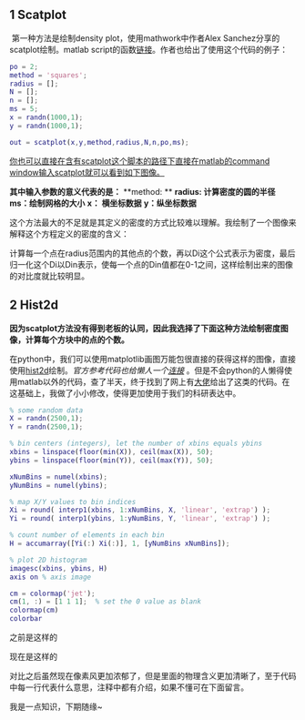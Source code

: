 ## 1 Scatplot

​	第一种方法是绘制density plot，使用mathwork中作者Alex Sanchez分享的scatplot绘制。matlab script的函数[链接](https://www.mathworks.com/matlabcentral/fileexchange/8577-scatplot)。作者也给出了使用这个代码的例子：

```matlab
po = 2;
method = 'squares';
radius = [];
N = [];
n = [];
ms = 5;
x = randn(1000,1);
y = randn(1000,1);

out = scatplot(x,y,method,radius,N,n,po,ms);
```

<u>你也可以直接在含有scatplot这个脚本的路径下直接在matlab的command window输入scatplot就可以看到如下图像。</u>

**其中输入参数的意义代表的是：**
**method: **
**radius: 计算密度的圆的半径**
**ms：绘制网格的大小**
**x： 横坐标数据**
**y：纵坐标数据**

​	这个方法最大的不足就是其定义的密度的方式比较难以理解。我绘制了一个图像来解释这个方程定义的密度的含义：

计算每一个点在radius范围内的其他点的个数，再以Di这个公式表示为密度，最后归一化这个Di以Din表示，使每一个点的Din值都在0-1之间，这样绘制出来的图像的对比度就比较明显。

## 2 Hist2d

**因为scatplot方法没有得到老板的认同，因此我选择了下面这种方法绘制密度图像，计算每个方块中的点的个数。**

在python中，我们可以使用matplotlib画图万能包很直接的获得这样的图像，直接使用[hist2d](https://matplotlib.org/api/_as_gen/matplotlib.pyplot.hist2d.html)绘制。*官方参考代码也给懒人一个[连接](https://matplotlib.org/gallery/scales/power_norm.html#sphx-glr-gallery-scales-power-norm-py)* 。但是不会python的人懒得使用matlab以外的代码，查了半天，终于找到了网上有[大佬](https://stackoverflow.com/questions/6777609/fast-2dimensional-histograming-in-matlab)给出了这类的代码。在这基础上，我做了小小修改，使得更加使用于我们的科研表达中。

```matlab
% some random data
X = randn(2500,1);
Y = randn(2500,1);

% bin centers (integers), let the number of xbins equals ybins
xbins = linspace(floor(min(X)), ceil(max(X)), 50);
ybins = linspace(floor(min(Y)), ceil(max(Y)), 50);

xNumBins = numel(xbins); 
yNumBins = numel(ybins);

% map X/Y values to bin indices
Xi = round( interp1(xbins, 1:xNumBins, X, 'linear', 'extrap') );
Yi = round( interp1(ybins, 1:yNumBins, Y, 'linear', 'extrap') );

% count number of elements in each bin
H = accumarray([Yi(:) Xi(:)], 1, [yNumBins xNumBins]);

% plot 2D histogram
imagesc(xbins, ybins, H)
axis on % axis image

cm = colormap('jet');
cm(1, :) = [1 1 1];  % set the 0 value as blank
colormap(cm)
colorbar
```

之前是这样的

现在是这样的

对比之后虽然现在像素风更加浓郁了，但是里面的物理含义更加清晰了，至于代码中每一行代表什么意思，注释中都有介绍，如果不懂可在下面留言。

我是一点知识，下期随缘~